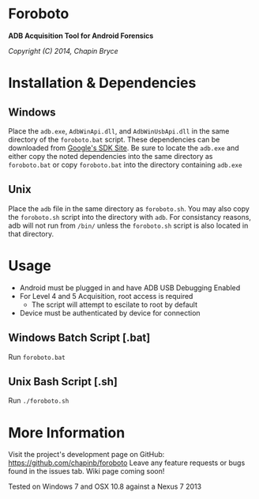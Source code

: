 Foroboto
======

**ADB Acquisition Tool for Android Forensics**

*Copyright (C) 2014, Chapin Bryce*

# Installation & Dependencies

## Windows

Place the `adb.exe`, `AdbWinApi.dll`, and `AdbWinUsbApi.dll` in the same directory of the `foroboto.bat` script. These dependencies can be downloaded from [Google's SDK Site](http://developer.android.com/sdk/index.html). Be sure to locate the `adb.exe` and either copy the noted dependencies into the same directory as `foroboto.bat` or copy `foroboto.bat` into the directory containing `adb.exe` 

## Unix

Place the `adb` file in the same directory as `foroboto.sh`. You may also copy the `foroboto.sh` script into the directory with `adb`. For consistancy reasons, adb will not run from `/bin/` unless the `foroboto.sh` script is also located in that directory.

# Usage

* Android must be plugged in and have ADB USB Debugging Enabled
* For Level 4 and 5 Acquisition, root access is required
  * The script will attempt to escilate to root by default
* Device must be authenticated by device for connection

## Windows Batch Script [.bat]

Run `foroboto.bat` 

## Unix Bash Script [.sh]

Run `./foroboto.sh` 

# More Information

Visit the project's development page on GitHub: https://github.com/chapinb/foroboto
Leave any feature requests or bugs found in the issues tab.
Wiki page coming soon!

Tested on Windows 7 and OSX 10.8 against a Nexus 7 2013
